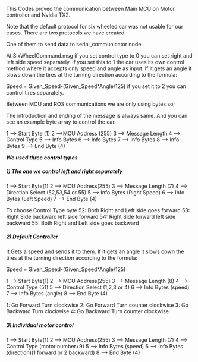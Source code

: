 This Codes proved the communication between Main MCU on Motor controller and Nvidia TX2.

Note that the default protocol for six wheeled car was not usable for our cases. 
There are two protocols we have created.

One of them to send data to serial_communicator node.

At SixWheelCommand.msg if you set control type to 0 you can set right and left side speed separately.
if you set this to 1 the car uses its own control method where it accepts only speed and angle as input. If it gets an angle it slows down the tires at the turning direction according to the formula: 

Speed = Given_Speed-(Given_Speed*Angle/125)  if you set it to 2 you can control tires separately.

Between MCU and ROS communications we are only using bytes so;

The introduction and ending of the message is always same. And you can see an example byte array to control the car.

1 	--> Start Byte (1)
2	-->MCU Address (255)
3 	--> Message Length
4	--> Control Type 
5 	--> Info Bytes
6	--> Info Bytes
7 	--> Info Bytes
8 	--> Info Bytes
9	--> End Byte (4)

***We used three control types***

##### 1) The one we control left and right separately

1 	--> Start Byte(1)
2	--> MCU Address(255)
3 	--> Message Length (7)
4	--> Direction Select (52,53,54 or 55)
5 	--> Info Bytes (Right Speed)
6	--> Info Bytes (Left Speed)
7	--> End Byte (4)

To choose Control Type byte
52: Both Right and Left side goes forward
53: Right Side backward left side forward
54: Right Side forward left side backward
55: Both Right and Left side goes backward

##### 2) Default Controller 

It Gets a speed and sends it to them. If it gets an angle it slows down the tires at the turning direction according to the formula: 

Speed = Given_Speed-(Given_Speed*Angle/125)  

1 	--> Start Byte(1)
2	--> MCU Address(255)
3 	--> Message Length (8)
4	--> Control Type (51)
5 	--> Direction Select (1,2,3 or 4)
6	--> Info Bytes (speed)
7	--> Info Bytes (angle)
8	--> End Byte (4)

1: Go Forward Turn clockwise
2: Go Forward Turn counter clockwise
3: Go Backward Turn clockwise
4: Go Backward Turn counter clockwise

##### 3) Individual motor control

1 	--> Start Byte(1)
2	--> MCU Address(255)
3 	--> Message Length (7)
4	--> Control Type (motor number+9)
5 	--> Info Bytes (speed)
6	--> Info Bytes (direction)(1 forward or 2 backward)
8	--> End Byte (4)